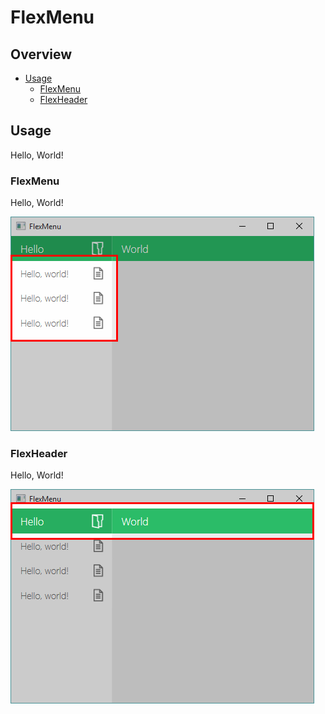 # FlexMenu

## Overview

* [Usage](#usage)
    * [FlexMenu](#flexmenu)
    * [FlexHeader](#flexheader)

## Usage

Hello, World!

### FlexMenu

Hello, World!

![FlexMenu](Media/FlexMenu.png)

### FlexHeader

Hello, World!

![FlexMenu](Media/FlexHeader.png)
